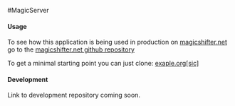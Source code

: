 #MagicServer


#### Usage

To see how this application is being used in production on
[magicshifter.net](http://magicshifter.net)
go to the
[magicshifter.net github repository](https://github.com/magicshifter/magicshifter.net/blob/master/src/server.js)

To get a minimal starting point you can just clone:
[exaple.org[sic]](https://github.com/jaeh/exaple.org)


#### Development

Link to development repository coming soon.
